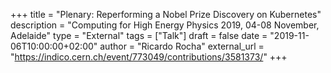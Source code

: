 +++
title = "Plenary: Reperforming a Nobel Prize Discovery on Kubernetes"
description = "Computing for High Energy Physics 2019, 04-08 November, Adelaide"
type = "External"
tags = ["Talk"]
draft = false
date = "2019-11-06T10:00:00+02:00"
author = "Ricardo Rocha"
external_url = "https://indico.cern.ch/event/773049/contributions/3581373/"
+++
